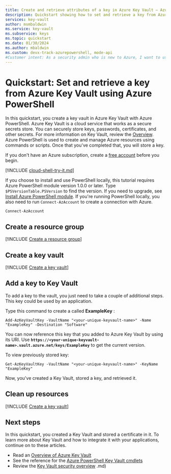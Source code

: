```yaml
---
title: Create and retrieve attributes of a key in Azure Key Vault – Azure PowerShell
description: Quickstart showing how to set and retrieve a key from Azure Key Vault using Azure PowerShell
services: key-vault
author: msmbaldwin
ms.service: key-vault
ms.subservice: keys
ms.topic: quickstart
ms.date: 01/30/2024
ms.author: mbaldwin
ms.custom: devx-track-azurepowershell, mode-api
#Customer intent: As a security admin who is new to Azure, I want to use Key Vault to securely store keys and passwords in Azure
---
```

# Quickstart: Set and retrieve a key from Azure Key Vault using Azure PowerShell

In this quickstart, you create a key vault in Azure Key Vault with Azure PowerShell. Azure Key Vault is a cloud service that works as a secure secrets store. You can securely store keys, passwords, certificates, and other secrets. For more information on Key Vault, review the [Overview](../general/overview.md). Azure PowerShell is used to create and manage Azure resources using commands or scripts. Once that you've completed that, you will store a key.

If you don't have an Azure subscription, create a [free account](https://azure.microsoft.com/free/?WT.mc_id=A261C142F) before you begin.

[!INCLUDE [cloud-shell-try-it.md](~/reusable-content/ce-skilling/azure/includes/cloud-shell-try-it.md)]

If you choose to install and use PowerShell locally, this tutorial requires Azure PowerShell module version 1.0.0 or later. Type `$PSVersionTable.PSVersion` to find the version. If you need to upgrade, see [Install Azure PowerShell module](/powershell/azure/install-azure-powershell). If you're running PowerShell locally, you also need to run `Connect-AzAccount` to create a connection with Azure.

```azurepowershell-interactive
Connect-AzAccount
```

## Create a resource group

[!INCLUDE [Create a resource group](~/reusable-content/ce-skilling/azure/includes/powershell-rg-create.md)]

## Create a key vault

[!INCLUDE [Create a key vault](../includes/key-vault-powershell-kv-creation.md)]

## Add a key to Key Vault

To add a key to the vault, you just need to take a couple of additional steps. This key could be used by an application. 

Type this command to create a called **ExampleKey** :

```azurepowershell-interactive
Add-AzKeyVaultKey -VaultName "<your-unique-keyvault-name>" -Name "ExampleKey" -Destination "Software"
```

You can now reference this key that you added to Azure Key Vault by using its URI. Use **`https://<your-unique-keyvault-name>.vault.azure.net/keys/ExampleKey`** to get the current version. 

To view previously stored key:

```azurepowershell-interactive
Get-AzKeyVaultKey -VaultName "<your-unique-keyvault-name>" -KeyName "ExampleKey"
```

Now, you've created a Key Vault, stored a key, and retrieved it.

## Clean up resources

[!INCLUDE [Create a key vault](~/reusable-content/ce-skilling/azure/includes/powershell-rg-delete.md)]

## Next steps

In this quickstart, you created a Key Vault and stored a certificate in it. To learn more about Key Vault and how to integrate it with your applications, continue on to these articles.

- Read an [Overview of Azure Key Vault](../general/overview.md)
- See the reference for the [Azure PowerShell Key Vault cmdlets](/powershell/module/az.keyvault/)
- Review the [Key Vault security overview](../general/security-features.md)
.md)
